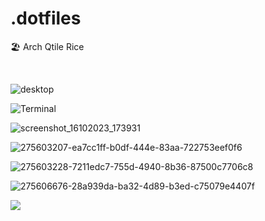 # .dotfiles

🏖️  Arch Qtile Rice

<br>

![desktop](https://cdn.jsdelivr.net/gh/sachinsenal0x64/picx-images-hosting@master/275593688-a1bcc64a-19b9-49a4-9113-4d278ae28718.7bo1mkql9ksg.webp)

![Terminal](https://cdn.jsdelivr.net/gh/sachinsenal0x64/picx-images-hosting@master/20230518/275593693-16fa93f0-62d3-40ea-8460-86e77636bf4f.ev9m3qp8ifk.webp)

![screenshot_16102023_173931](https://cdn.jsdelivr.net/gh/sachinsenal0x64/picx-images-hosting@master/20230518/275603164-c6b7459d-addc-444c-9a18-2686b10071e5.1m20hqc82nnk.webp)


![275603207-ea7cc1ff-b0df-444e-83aa-722753eef0f6](https://cdn.jsdelivr.net/gh/sachinsenal0x64/picx-images-hosting@master/20230518/275603207-ea7cc1ff-b0df-444e-83aa-722753eef0f6.7kpdbv76s4u8.webp)

![275603228-7211edc7-755d-4940-8b36-87500c7706c8](https://cdn.jsdelivr.net/gh/sachinsenal0x64/picx-images-hosting@master/20230518/275603228-7211edc7-755d-4940-8b36-87500c7706c8.4kdb557bjke8.webp)

![275606676-28a939da-ba32-4d89-b3ed-c75079e4407f](https://cdn.jsdelivr.net/gh/sachinsenal0x64/picx-images-hosting@master/20230518/275606676-28a939da-ba32-4d89-b3ed-c75079e4407f.1t6lzp2ewkrk.webp)

![](https://cdn.statically.io/gh/sachinsenal0x64/picx-images-hosting@master/2023-11-16_05-25.7choeot5tmc.webp)
